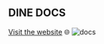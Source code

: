 ## DINE DOCS 
[Visit the website](https://cawtoz.github.io/dine-docs/) 🌐
![docs](https://github.com/user-attachments/assets/6204809b-62d9-4af3-a62f-9811c82ee227)
